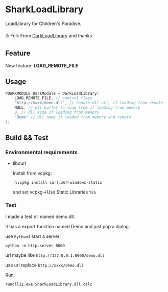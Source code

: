 # SharkLoadLibrary

LoadLibrary for Children's Paradise.

:sailboat: Folk From [DarkLoadLibrary](https://github.com/bats3c/DarkLoadLibrary) and thanks.

## Feature

New feature: **LOAD_REMOTE_FILE**

## Usage

```C
PDARKMODULE DarkModule = DarkLoadLibrary(
	LOAD_REMOTE_FILE, // control flags
	"http://xxxx/demo.dll", // remote dll url, if loading from remote
	NULL, // dll buffer to load from if loading from memory
	0, // dll size if loading from memory
	"Demo" // dll name if loaded from memory and remote
);
```

## Build && Test

### Environmental requirements

* libcurl

  Install from vcpkg: 

  ```shell
  .\vcpkg install curl:x64-windows-static
  ```

  and set vcpkg->Use Static Libraries `YES`

### Test

I made a test dll named demo.dll.

It has a export function named Demo and just pop a dialog.

use `Python3` start a server: 

```shell
python -m http.server 8000
```

url maybe like `http://127.0.0.1:8000/demo.dll`

use url replace `http://xxxx/demo.dll`

Run: 

```shell
rundll32.exe SharkLoadLibrary.dll,calc
```

